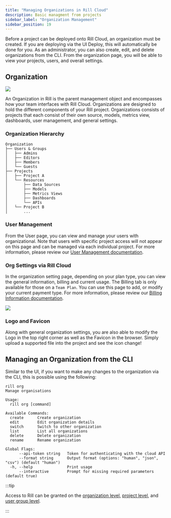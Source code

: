```yaml
---
title: "Managing Organizations in Rill Cloud"
description: Basic managment from projects 
sidebar_label: "Organization Management"
sidebar_position: 19
---
```


Before a project can be deployed onto Rill Cloud, an organization must be created. If you are deploying via the UI Deploy, this will automatically be done for you. As an administrator, you can also create, edit, and delete organizations from the CLI. From the organization page, you will be able to view your projects, users, and overall settings. 

## Organization

<img src = '/img/manage/project-management/rill-org.png' class='rounded-gif' />
<br />


An Organization in Rill is the parent management object and encompasses how your team  interfaces with Rill Cloud. Organizations are designed to hold the different components of your Rill project. Organizations consists of projects that each consist of their own source, models, metrics view, dashboards, user management, and general settings.

### Organization Hierarchy

```
Organization
├── Users & Groups
│   ├── Admins
│   ├── Editors
│   ├── Members
│   └── Guests
├── Projects
│   ├── Project A
│   └── Resources
│       ├── Data Sources
│       ├── Models
│       ├── Metrics Views
│       ├── Dashboards
│       └── APIs
│   └── Project B
│       ...
```

### User Management

From the User page, you can view and manage your users with organizational. Note that users with specific project access will not appear on this page and can be managed via each individual project. For more information, please review our [User Management documentation](user-management.md).


### Org Settings via Rill Cloud

In the organization setting page, depending on your plan type, you can view the general information, billing and current usage. The Billing tab is only available for those on a `Team Plan`. You can use this page to add, or modify your current payment type. For more information, please review our [Billing Information documentation](/other/account-management/billing.md).

<img src = '/img/manage/project-management/rill-org-settings.png' class='rounded-gif' />
<br />

### Logo and Favicon

Along with general organization settings, you are also able to modify the Logo in the top right corner as well as the Favicon in the browser. Simply upload a supported file into the project and see the icon change! 

## Managing an Organization from the CLI
Similar to the UI, if you want to make any changes to the organization via the CLI, this is possible using the following: 
```
rill org
Manage organisations

Usage:
  rill org [command]

Available Commands:
  create      Create organization
  edit        Edit organization details
  switch      Switch to other organization
  list        List all organizations
  delete      Delete organization
  rename      Rename organization

Global Flags:
      --api-token string   Token for authenticating with the cloud API
      --format string      Output format (options: "human", "json", "csv") (default "human")
  -h, --help               Print usage
      --interactive        Prompt for missing required parameters (default true)
```

:::tip

Access to Rill can be granted on the [organization level](/manage/user-management#how-to-add-an-organization-user), [project level](/manage/user-management#how-to-add-a-project-user), and [user group level](/manage/user-management#how-to-add-a-user-to-a-usergroup).

:::

